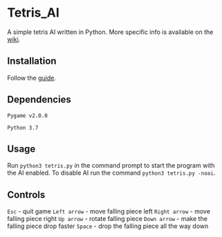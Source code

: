 # Tetris_AI
A simple tetris AI written in Python. More specific info is available on the [wiki](https://github.com/pebblS/Tetris_AI/wiki).

## Installation
Follow the [guide](https://github.com/pebblS/Tetris_AI/wiki/Installation).

## Dependencies
`Pygame v2.0.0`

`Python 3.7`

## Usage
Run `python3 tetris.py` in the command prompt to start the program with the AI enabled. To disable AI run the command `python3 tetris.py -noai`.

## Controls
`Esc` - quit game
`Left arrow` - move falling piece left
`Right arrow` - move falling piece right
`Up arrow` - rotate falling piece
`Down arrow` - make the falling piece drop faster
`Space` - drop the falling piece all the way down
